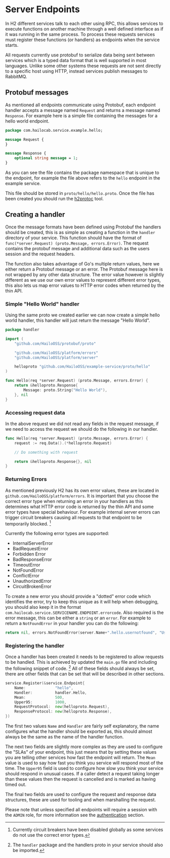 # Server Endpoints

In H2 different services talk to each other using RPC, this allows services to execute functions on another machine through a well defined interface as if it was running in the same process. To process these requests services must register these functions (or handlers) as endpoints when the service starts.

All requests currently use protobuf to serialize data being sent between services which is a typed data format that is well supported in most languages. Unlike some other systems these requests are not sent directly to a specific host using HTTP, instead services publish messages to RabbitMQ.

## Protobuf messages

As mentioned all endpoints communicate using Protobuf, each endpoint handler accepts a message named `Request` and returns a message named `Response`. For example here is a simple file containing the messages for a hello world endpoint.

```protobuf
package com.hailocab.service.example.hello;

message Request {
}

message Response {
    optional string message = 1;
}
```

As you can see the file contains the package namespace that is unique to the endpoint, for example the file above refers to the `hello` endpoint in the example service.

This file should be stored in `proto/hello/hello.proto`. Once the file has been created you should run the [h2protoc](../tooling/README.md#h2protoc) tool.

## Creating a handler

Once the message formats have been defined using Protobuf the handlers should be created, this is as simple as creating a function in the `handler` directory of your service. This function should have the format of `func(*server.Request) (proto.Message, errors.Error)`. The request contains the protobuf message and additional data such as the users session and the request headers.

The function also takes advantage of Go's multiple return values, here we either return a Protobuf message or an error. The Protobuf message here is not wrapped by any other data structure. The error value however is slightly different as we use our own error values to represent different error types, this also lets us map error values to HTTP error codes when returned by the thin API.

### Simple "Hello World" handler

Using the same proto we created earlier we can now create a simple hello world handler, this handler will just return the message "Hello World".

```go
package handler

import (
    "github.com/HailoOSS/protobuf/proto"

    "github.com/HailoOSS/platform/errors"
    "github.com/HailoOSS/platform/server"

    helloproto "github.com/HailoOSS/example-service/proto/hello"
)

func Hello(req *server.Request) (proto.Message, errors.Error) {
    return &helloproto.Response{
        Message: proto.String("Hello World"),
    }, nil
}
```

### Accessing request data

In the above request we did not read any fields in the request message, if we need to access the request we should do the following in our handler.

```go
func Hello(req *server.Request) (proto.Message, errors.Error) {
    request := req.Data().(*helloproto.Request)

    // Do something with request

    return &helloproto.Response{}, nil
}
```

### Returning Errors

As mentioned previously H2 has its own error values, these are located in `github.com/HailoOSS/platform/errors`. It is important that you choose the correct error type when returning an error in your handlers as this determines what HTTP error code is returned by the thin API and some error types have special behaviour. For example internal server errors can trigger circuit breakers causing all requests to that endpoint to be temporarily blocked. [^1]

Currently the following error types are supported:
 - InternalServerError
 - BadRequestError
 - Forbidden Error
 - BadResponseError
 - TimeoutError
 - NotFoundError
 - ConflictError
 - UnauthorizedError
 - CircuitBrokenError

To create a new error you should provide a "dotted" error code which identifies the error, try to keep this unique as it will help when debugging, you should also keep it in the format `com.hailocab.service.SERVICENAME.ENDPOINT.errorcode`. Also required is the error message, this can be either a `string` or an `error`. For example to return a `NotFoundError` in your handler you can do the following:

```go
return nil, errors.NotFoundError(server.Name+".hello.usernotfound", "User not found")
```

### Registering the handler

Once a handler has been created it needs to be registered to allow requests to be handled. This is achieved by updated the `main.go` file and including the following snippet of code. [^2] All of these fields should always be set, there are other fields that can be set that will be described in other sections.

```go
service.Register(&service.Endpoint{
    Name:             "hello",
    Handler:          handler.Hello,
    Mean:             500,
    Upper95:          1000,
    RequestProtocol:  new(helloproto.Request),
    ResponseProtocol: new(helloproto.Response),
})
```

The first two values `Name` and `Handler` are fairly self explanatory, the name configures what the handler should be exported as, this should almost always be the same as the name of the handler function.

The next two fields are slightly more complex as they are used to configure the "SLAs" of your endpoint, this just means that by setting these values you are telling other services how fast the endpoint will return. The `Mean` value is used to say how fast you think you service will respond most of the time. The `Upper95` field is used to configure how slow you think your service should respond in unusual cases. If a caller detect a request taking longer than these values then the request is cancelled and is marked as having timed out.

The final two fields are used to configure the request and response data structures, these are used for tooling and when marshalling the request.

Please note that unless specified all endpoints will require a session with the `ADMIN` role, for more information see the [authentication](security.md) section.

[^1]: Currently circuit breakers have been disabled globally as some services do not use the correct error types.
[^2]: The `handler` package and the handlers proto in your service should also be imported.
